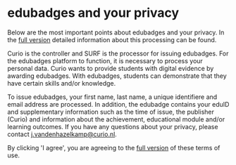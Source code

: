 # edubadges and your privacy

Below are the most important points about edubadges and your privacy. In the [full version](https://raw.githubusercontent.com/edubadges/privacy/master/mbo/curio/edubadges-formal-text-en.md) detailed information about this processing can be found.

Curio is the controller and SURF is the processor for issuing edubadges. For the edubadges platform to function, it is necessary to process your personal data. Curio wants to provide students with digital evidence by awarding edubadges. With edubadges, students can demonstrate that they have certain skills and/or knowledge.

To issue edubadges, your first name, last name, a unique identifiere and email address are processed. In addition, the edubadge contains your eduID and supplementary information such as the time of issue, the publisher (Curio) and information about the achievement, educational module and/or learning outcomes. If you have any questions about your privacy, please contact [j.vandenhazelkamp@curio.nl](mailto:j.vandenhazelkamp@curio.nl). 

By clicking 'I agree', you are agreeing to the [full version](https://raw.githubusercontent.com/edubadges/privacy/master/mbo/curio/edubadges-formal-text-en.md) of these terms of use.
